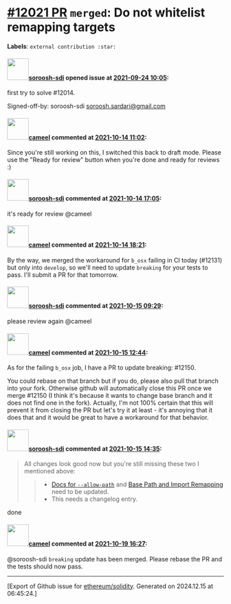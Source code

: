 # [\#12021 PR](https://github.com/ethereum/solidity/pull/12021) `merged`: Do not whitelist remapping targets
**Labels**: `external contribution :star:`


#### <img src="https://avatars.githubusercontent.com/u/4056691?v=4" width="50">[soroosh-sdi](https://github.com/soroosh-sdi) opened issue at [2021-09-24 10:05](https://github.com/ethereum/solidity/pull/12021):

first try to solve #12014.

Signed-off-by: soroosh-sdi <soroosh.sardari@gmail.com>

#### <img src="https://avatars.githubusercontent.com/u/137030?v=4" width="50">[cameel](https://github.com/cameel) commented at [2021-10-14 11:02](https://github.com/ethereum/solidity/pull/12021#issuecomment-943249264):

Since you're still working on this, I switched this back to draft mode. Please use the "Ready for review" button when you're done and ready for reviews :)

#### <img src="https://avatars.githubusercontent.com/u/4056691?v=4" width="50">[soroosh-sdi](https://github.com/soroosh-sdi) commented at [2021-10-14 17:05](https://github.com/ethereum/solidity/pull/12021#issuecomment-943550317):

it's ready for review
@cameel

#### <img src="https://avatars.githubusercontent.com/u/137030?v=4" width="50">[cameel](https://github.com/cameel) commented at [2021-10-14 18:21](https://github.com/ethereum/solidity/pull/12021#issuecomment-943607353):

By the way, we merged the workaround for `b_osx` failing in CI today (#12131) but only into `develop`, so we'll need to update `breaking` for your tests to pass. I'll submit a PR for that tomorrow.

#### <img src="https://avatars.githubusercontent.com/u/4056691?v=4" width="50">[soroosh-sdi](https://github.com/soroosh-sdi) commented at [2021-10-15 09:29](https://github.com/ethereum/solidity/pull/12021#issuecomment-944145028):

please review again @cameel

#### <img src="https://avatars.githubusercontent.com/u/137030?v=4" width="50">[cameel](https://github.com/cameel) commented at [2021-10-15 12:44](https://github.com/ethereum/solidity/pull/12021#issuecomment-944267628):

As for the failing `b_osx` job, I have a PR to update breaking: #12150.

You could rebase on that branch but if you do, please also pull that branch into your fork. Otherwise github will automatically close this PR once we merge #12150 (I think it's because it wants to change base branch and it does not find one in the fork). Actually, I'm not 100% certain that this will prevent it from closing the PR but let's try it at least - it's annoying that it does that and it would be great to have a workaround for that behavior.

#### <img src="https://avatars.githubusercontent.com/u/4056691?v=4" width="50">[soroosh-sdi](https://github.com/soroosh-sdi) commented at [2021-10-15 14:35](https://github.com/ethereum/solidity/pull/12021#issuecomment-944352561):

> All changes look good now but you're still missing these two I mentioned above:
> 
> > * [Docs for `--allow-path`](https://docs.soliditylang.org/en/latest/path-resolution.html#allowed-paths) and [Base Path and Import Remapping](https://docs.soliditylang.org/en/latest/using-the-compiler.html#base-path-and-import-remapping) need to be updated.
> > * This needs a changelog entry.

done

#### <img src="https://avatars.githubusercontent.com/u/137030?v=4" width="50">[cameel](https://github.com/cameel) commented at [2021-10-19 16:27](https://github.com/ethereum/solidity/pull/12021#issuecomment-946893487):

@soroosh-sdi `breaking` update has been merged. Please rebase the PR and the tests should now pass.


-------------------------------------------------------------------------------



[Export of Github issue for [ethereum/solidity](https://github.com/ethereum/solidity). Generated on 2024.12.15 at 06:45:24.]
